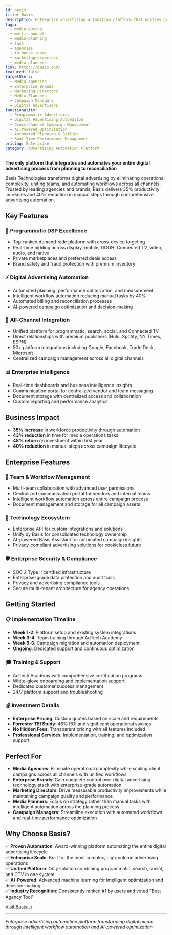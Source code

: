 ```yaml
---
id: basis
title: Basis
description: Enterprise advertising automation platform that unifies programmatic, search, social, and CTV campaigns with AI-powered optimization, reducing manual work by 40% and increasing productivity by 35%.
tags:
  - media-buying
  - multi-channel
  - media-planning
  - fast
  - agencies
  - in-house-teams
  - marketing-directors
  - media-planners
link: https://basis.com/
featured: false
targetUsers:
  - Media Agencies
  - Enterprise Brands
  - Marketing Directors
  - Media Planners
  - Campaign Managers
  - Digital Advertisers
functionality:
  - Programmatic Advertising
  - Digital Advertising Automation
  - Cross-Channel Campaign Management
  - AI-Powered Optimization
  - Automated Planning & Billing
  - Real-Time Performance Management
pricing: Enterprise
category: Advertising Automation Platform
---
```


**The only platform that integrates and automates your entire digital advertising process from planning to reconciliation**

Basis Technologies transforms digital advertising by eliminating operational complexity, uniting teams, and automating workflows across all channels. Trusted by leading agencies and brands, Basis delivers 35% productivity increases and 40% reduction in manual steps through comprehensive advertising automation.

## Key Features

### 🤖 **Programmatic DSP Excellence**
- Top-ranked demand-side platform with cross-device targeting
- Real-time bidding across display, mobile, DOOH, Connected TV, video, audio, and native
- Private marketplaces and preferred deals access
- Brand safety and fraud protection with premium inventory

### ⚡ **Digital Advertising Automation**
- Automated planning, performance optimization, and measurement
- Intelligent workflow automation reducing manual tasks by 40%
- Automated billing and reconciliation processes
- AI-powered campaign optimization and decision-making

### 🔗 **All-Channel Integration**
- Unified platform for programmatic, search, social, and Connected TV
- Direct relationships with premium publishers (Hulu, Spotify, NY Times, ESPN)
- 50+ platform integrations including Google, Facebook, Trade Desk, Microsoft
- Centralized campaign management across all digital channels

### 📊 **Enterprise Intelligence**
- Real-time dashboards and business intelligence insights
- Communication portal for centralized vendor and team messaging
- Document storage with centralized access and collaboration
- Custom reporting and performance analytics

## Business Impact

- **35% increase** in workforce productivity through automation
- **43% reduction** in time for media operations tasks
- **48% return** on investment within first year
- **40% reduction** in manual steps across campaign lifecycle

## Enterprise Features

### 🏢 **Team & Workflow Management**
- Multi-team collaboration with advanced user permissions
- Centralized communication portal for vendors and internal teams
- Intelligent workflow automation across entire campaign process
- Document management and storage for all campaign assets

### 🔗 **Technology Ecosystem**
- Enterprise API for custom integrations and solutions
- Unify by Basis for consolidated technology ownership
- AI-powered Basis Assistant for automated campaign insights
- Privacy-compliant advertising solutions for cookieless future

### 🛡️ **Enterprise Security & Compliance**
- SOC 2 Type II certified infrastructure
- Enterprise-grade data protection and audit trails
- Privacy and advertising compliance tools
- Secure multi-tenant architecture for agency operations

## Getting Started

### 📋 **Implementation Timeline**
- **Week 1-2**: Platform setup and existing system integrations
- **Week 3-4**: Team training through AdTech Academy
- **Week 5-6**: Campaign migration and automation deployment
- **Ongoing**: Dedicated support and continuous optimization

### 🎓 **Training & Support**
- AdTech Academy with comprehensive certification programs
- White-glove onboarding and implementation support
- Dedicated customer success management
- 24/7 platform support and troubleshooting

### 💰 **Investment Details**
- **Enterprise Pricing**: Custom quotes based on scale and requirements
- **Forrester TEI Study**: 48% ROI and significant operational savings
- **No Hidden Fees**: Transparent pricing with all features included
- **Professional Services**: Implementation, training, and optimization support

## Perfect For

- **Media Agencies**: Eliminate operational complexity while scaling client campaigns across all channels with unified workflows
- **Enterprise Brands**: Gain complete control over digital advertising technology stack with enterprise-grade automation
- **Marketing Directors**: Drive measurable productivity improvements while maintaining campaign quality and performance
- **Media Planners**: Focus on strategy rather than manual tasks with intelligent automation across the planning process
- **Campaign Managers**: Streamline execution with automated workflows and real-time performance optimization

## Why Choose Basis?

✅ **Proven Automation**: Award-winning platform automating the entire digital advertising lifecycle  
✅ **Enterprise Scale**: Built for the most complex, high-volume advertising operations  
✅ **Unified Platform**: Only solution combining programmatic, search, social, and CTV in one system  
✅ **AI-Powered**: Advanced machine learning for intelligent optimization and decision-making  
✅ **Industry Recognition**: Consistently ranked #1 by users and voted "Best Agency Tool"  

[Visit Basis →](https://basis.com/)

---

*Enterprise advertising automation platform transforming digital media through intelligent workflow automation and AI-powered optimization* 
